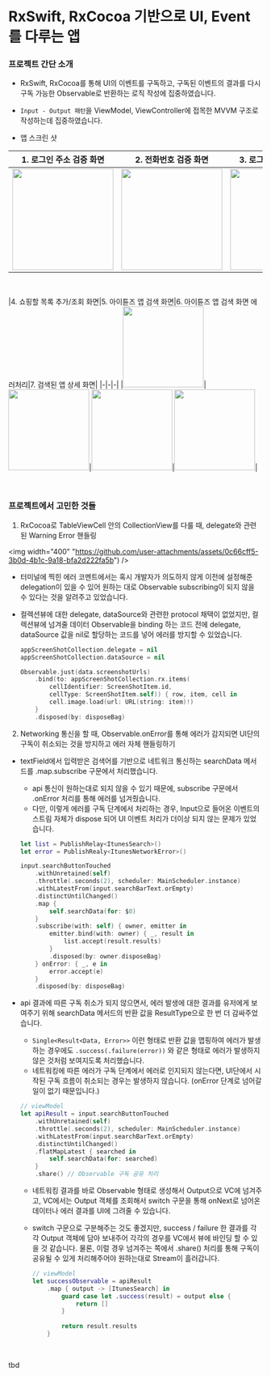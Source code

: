 #  RxSwift, RxCocoa 기반으로 UI, Event를 다루는 앱

### 프로젝트 간단 소개

- RxSwift, RxCocoa를 통해 UI의 이벤트를 구독하고, 구독된 이벤트의 결과를 다시 구독 가능한 Observable로 반환하는 로직 작성에 집중하였습니다.
- `Input - Output 패턴`을 ViewModel, ViewController에 접목한 MVVM 구조로 작성하는데 집중하였습니다.


- 앱 스크린 샷

|1. 로그인 주소 검증 화면|2. 전화번호 검증 화면|3. 로그인 정보 검증 화면|
|-|-|-|
|<img width="200" src="https://github.com/user-attachments/assets/ffcf941b-3165-493e-8ccc-b63a9aa3bab2" />|<img width="200" src="https://github.com/user-attachments/assets/9262a676-a8c9-4a77-a273-0dda9b6bd37e" />|<img width="200" src="https://github.com/user-attachments/assets/e5fb2dbd-791e-4982-8ee7-a550125048c8" />|

<br />

|4. 쇼핑할 목록 추가/조회 화면|5. 아이튠즈 앱 검색 화면|6. 아이튠즈 앱 검색 화면 에러처리|7. 검색된 앱 상세 화면|
|-|-|-|
|<img width="160" src="https://github.com/user-attachments/assets/f6ad78be-aafd-4e9a-ad08-373a3b21b74b" />|<img width="160" src="https://github.com/user-attachments/assets/1aa4a593-42ad-415d-922e-0b5ba01e76c4" />|<img width="160" src="https://github.com/user-attachments/assets/bfd163e2-84fb-47c0-b0a8-53c6e7069f13" />|<img width="160" src="https://github.com/user-attachments/assets/7161d427-3639-4a32-96fa-6c59a1beb2bb" />|

<br />

### 프로젝트에서 고민한 것들

1. RxCocoa로 TableViewCell 안의 CollectionView를 다룰 때, delegate와 관련된 Warning Error 핸들링

<img width="400" "https://github.com/user-attachments/assets/0c66cff5-3b0d-4b1c-9a18-bfa2d222fa5b") />

- 터미널에 찍힌 에러 코멘트에서는 혹시 개발자가 의도하지 않게 이전에 설정해준 delegation이 있을 수 있어 원하는 대로 Observable subscribing이 되지 않을 수 있다는 것을 알려주고 있었습니다.
- 컬렉션뷰에 대한 delegate, dataSource와 관련한 protocol 채택이 없었지만, 컬렉션뷰에 넘겨줄 데이터 Observable을 binding 하는 코드 전에 delegate, dataSource 값을 nil로 할당하는 코드를 넣어 에러를 방지할 수 있었습니다.

    ```swift
    appScreenShotCollection.delegate = nil
    appScreenShotCollection.dataSource = nil

    Observable.just(data.screenshotUrls)
        .bind(to: appScreenShotCollection.rx.items(
            cellIdentifier: ScreenShotItem.id,
            cellType: ScreenShotItem.self)) { row, item, cell in
            cell.image.load(url: URL(string: item)!)
        }
        .disposed(by: disposeBag)
    ```

2. Networking 통신을 할 때, Observable.onError를 통해 에러가 감지되면 UI단의 구독이 취소되는 것을 방지하고 에러 자체 핸들링하기

- textField에서 입력받은 검색어를 기반으로 네트워크 통신하는 searchData 메서드를 .map.subscribe 구문에서 처리했습니다.
    - api 통신이 원하는대로 되지 않을 수 있기 때문에, subscribe 구문에서 .onError 처리를 통해 에러를 넘겨줬습니다.
    - 다만, 이렇게 에러를 구독 단계에서 처리하는 경우, Input으로 들어온 이벤트의 스트림 자체가 dispose 되어 UI 이벤트 처리가 더이상 되지 않는 문제가 있었습니다.
    
    ```swift
    let list = PublishRelay<ItunesSearch>()
    let error = PublishRealy<ItunesNetworkError>()

    input.searchButtonTouched
        .withUnretained(self)
        .throttle(.seconds(2), scheduler: MainScheduler.instance)
        .withLatestFrom(input.searchBarText.orEmpty)
        .distinctUntilChanged()
        .map {
            self.searchData(for: $0)
        }
        .subscribe(with: self) { owner, emitter in
            emitter.bind(with: owner) { _, result in
                list.accept(result.results)
            }
            .disposed(by: owner.disposeBag)
        } onError: { _, e in
            error.accept(e)
        }
        .disposed(by: disposeBag)
    ```

- api 결과에 따른 구독 취소가 되지 않으면서, 에러 발생에 대한 결과를 유저에게 보여주기 위해 searchData 메서드의 반환 값을 ResultType으로 한 번 더 감싸주었습니다.
    - `Single<Result<Data, Error>>` 이런 형태로 반환 값을 맵핑하여 에러가 발생하는 경우에도 `.success(.failure(error))` 와 같은 형태로 에러가 발생하지 않은 것처럼 보여지도록 처리했습니다.
    - 네트워킹에 따른 에러가 구독 단계에서 에러로 인지되지 않는다면, UI단에서 시작된 구독 흐름이 취소되는 경우는 발생하지 않습니다. (onError 단계로 넘어갈 일이 없기 때문입니다.)
    
    ```swift
    // viewModel
    let apiResult = input.searchButtonTouched
        .withUnretained(self)
        .throttle(.seconds(2), scheduler: MainScheduler.instance)
        .withLatestFrom(input.searchBarText.orEmpty)
        .distinctUntilChanged()
        .flatMapLatest { searched in
            self.searchData(for: searched)
        }
        .share() // Observable 구독 공유 처리
    ```
    
    - 네트워킹 결과를 바로 Observable 형태로 생성해서 Output으로 VC에 넘겨주고, VC에서는 Output 객체를 조회해서 switch 구문을 통해 onNext로 넘어온 데이터나 에러 결과를 UI에 그려줄 수 있습니다.
    - switch 구문으로 구분해주는 것도 좋겠지만, success / failure 한 결과를 각각 Output 객체에 담아 보내주어 각각의 경우를 VC에서 뷰에 바인딩 할 수 있을 것 같습니다. 물론, 이럴 경우 넘겨주는 쪽에서 .share() 처리를 통해 구독이 공유될 수 있게 처리해주어야 원하는대로 Stream이 흘러갑니다.
        
        ```swift
        // viewModel
        let successObservable = apiResult
            .map { output -> [ItunesSearch] in
                guard case let .success(result) = output else {
                    return []
                }
                
                return result.results
            }
        ```

<br />

tbd
